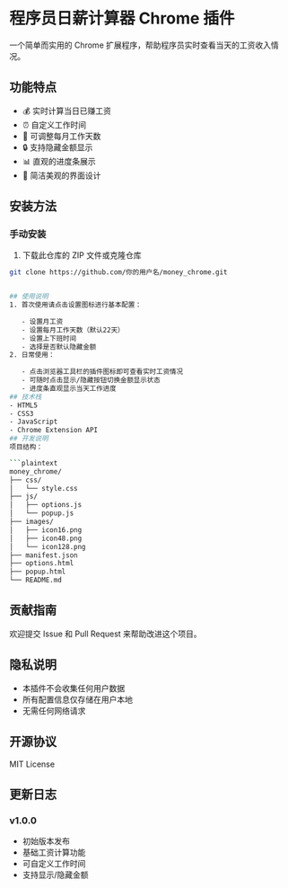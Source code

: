 # 程序员日薪计算器 Chrome 插件

一个简单而实用的 Chrome 扩展程序，帮助程序员实时查看当天的工资收入情况。

## 功能特点

- 💰 实时计算当日已赚工资
- ⏰ 自定义工作时间
- 📅 可调整每月工作天数
- 🔒 支持隐藏金额显示
- 📊 直观的进度条展示
- 🎨 简洁美观的界面设计

## 安装方法

### 手动安装

1. 下载此仓库的 ZIP 文件或克隆仓库
```bash
git clone https://github.com/你的用户名/money_chrome.git


## 使用说明
1. 首次使用请点击设置图标进行基本配置：
   
   - 设置月工资
   - 设置每月工作天数（默认22天）
   - 设置上下班时间
   - 选择是否默认隐藏金额
2. 日常使用：
   
   - 点击浏览器工具栏的插件图标即可查看实时工资情况
   - 可随时点击显示/隐藏按钮切换金额显示状态
   - 进度条直观显示当天工作进度
## 技术栈
- HTML5
- CSS3
- JavaScript
- Chrome Extension API
## 开发说明
项目结构：

```plaintext
money_chrome/
├── css/
│   └── style.css
├── js/
│   ├── options.js
│   └── popup.js
├── images/
│   ├── icon16.png
│   ├── icon48.png
│   └── icon128.png
├── manifest.json
├── options.html
├── popup.html
└── README.md
 ```

## 贡献指南
欢迎提交 Issue 和 Pull Request 来帮助改进这个项目。

## 隐私说明
- 本插件不会收集任何用户数据
- 所有配置信息仅存储在用户本地
- 无需任何网络请求
## 开源协议
MIT License

## 更新日志
### v1.0.0
- 初始版本发布
- 基础工资计算功能
- 可自定义工作时间
- 支持显示/隐藏金额